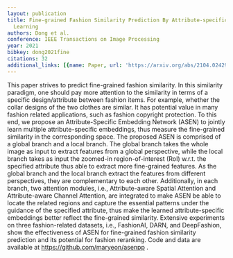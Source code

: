 ```yaml
---
layout: publication
title: Fine-grained Fashion Similarity Prediction By Attribute-specific Embedding
  Learning
authors: Dong et al.
conference: IEEE Transactions on Image Processing
year: 2021
bibkey: dong2021fine
citations: 32
additional_links: [{name: Paper, url: 'https://arxiv.org/abs/2104.02429'}]
---
```

This paper strives to predict fine-grained fashion similarity. In this
similarity paradigm, one should pay more attention to the similarity in terms
of a specific design/attribute between fashion items. For example, whether the
collar designs of the two clothes are similar. It has potential value in many
fashion related applications, such as fashion copyright protection. To this
end, we propose an Attribute-Specific Embedding Network (ASEN) to jointly learn
multiple attribute-specific embeddings, thus measure the fine-grained
similarity in the corresponding space. The proposed ASEN is comprised of a
global branch and a local branch. The global branch takes the whole image as
input to extract features from a global perspective, while the local branch
takes as input the zoomed-in region-of-interest (RoI) w.r.t. the specified
attribute thus able to extract more fine-grained features. As the global branch
and the local branch extract the features from different perspectives, they are
complementary to each other. Additionally, in each branch, two attention
modules, i.e., Attribute-aware Spatial Attention and Attribute-aware Channel
Attention, are integrated to make ASEN be able to locate the related regions
and capture the essential patterns under the guidance of the specified
attribute, thus make the learned attribute-specific embeddings better reflect
the fine-grained similarity. Extensive experiments on three fashion-related
datasets, i.e., FashionAI, DARN, and DeepFashion, show the effectiveness of
ASEN for fine-grained fashion similarity prediction and its potential for
fashion reranking. Code and data are available at
https://github.com/maryeon/asenpp .